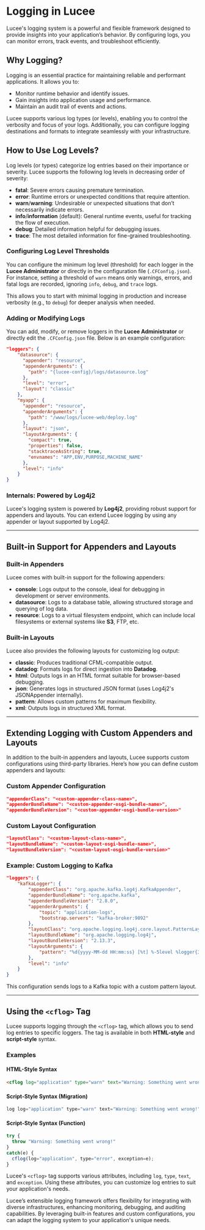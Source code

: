 <!--
{
  "title": "Logging",
  "id": "logging",
  "description": "",
  "keywords": [
    "Logging",
    "Log levels",
    "Lucee"
  ]
}
-->

# Logging in Lucee

Lucee's logging system is a powerful and flexible framework designed to provide insights into your application’s behavior. By configuring logs, you can monitor errors, track events, and troubleshoot efficiently.

## Why Logging?

Logging is an essential practice for maintaining reliable and performant applications. It allows you to:
- Monitor runtime behavior and identify issues.
- Gain insights into application usage and performance.
- Maintain an audit trail of events and actions.

Lucee supports various log types (or levels), enabling you to control the verbosity and focus of your logs. Additionally, you can configure logging destinations and formats to integrate seamlessly with your infrastructure.

## How to Use Log Levels?

Log levels (or types) categorize log entries based on their importance or severity. Lucee supports the following log levels in decreasing order of severity:

- **fatal**: Severe errors causing premature termination.
- **error**: Runtime errors or unexpected conditions that require attention.
- **warn**/**warning**: Undesirable or unexpected situations that don’t necessarily indicate errors.
- **info**/**information** (default): General runtime events, useful for tracking the flow of execution.
- **debug**: Detailed information helpful for debugging issues.
- **trace**: The most detailed information for fine-grained troubleshooting.

### Configuring Log Level Thresholds

You can configure the minimum log level (threshold) for each logger in the **Lucee Administrator** or directly in the configuration file (`.CFConfig.json`). For instance, setting a threshold of `warn` means only warnings, errors, and fatal logs are recorded, ignoring `info`, `debug`, and `trace` logs.

This allows you to start with minimal logging in production and increase verbosity (e.g., to `debug`) for deeper analysis when needed.

### Adding or Modifying Logs

You can add, modify, or remove loggers in the **Lucee Administrator** or directly edit the `.CFConfig.json` file. Below is an example configuration:

```json
"loggers": {
    "datasource": {
      "appender": "resource",
      "appenderArguments": {
        "path": "{lucee-config}/logs/datasource.log"
      },
      "level": "error",
      "layout": "classic"
    },
    "myapp": {
      "appender": "resource",
      "appenderArguments": {
        "path": "/www/logs/lucee-web/deploy.log"
      },
      "layout": "json",
      "layoutArguments": {
        "compact": true,
        "properties": false,
        "stacktraceAsString": true,
        "envnames": "APP,ENV,PURPOSE,MACHINE_NAME"
      },
      "level": "info"
    }
}
```

### Internals: Powered by Log4j2

Lucee's logging system is powered by **Log4j2**, providing robust support for appenders and layouts. You can extend Lucee logging by using any appender or layout supported by Log4j2.

---

## Built-in Support for Appenders and Layouts

### Built-in Appenders

Lucee comes with built-in support for the following appenders:

- **console**: Logs output to the console, ideal for debugging in development or server environments.
- **datasource**: Logs to a database table, allowing structured storage and querying of log data.
- **resource**: Logs to a virtual filesystem endpoint, which can include local filesystems or external systems like **S3**, FTP, etc.

### Built-in Layouts

Lucee also provides the following layouts for customizing log output:

- **classic**: Produces traditional CFML-compatible output.
- **datadog**: Formats logs for direct ingestion into **Datadog**.
- **html**: Outputs logs in an HTML format suitable for browser-based debugging.
- **json**: Generates logs in structured JSON format (uses Log4j2's JSONAppender internally).
- **pattern**: Allows custom patterns for maximum flexibility.
- **xml**: Outputs logs in structured XML format.

---

## Extending Logging with Custom Appenders and Layouts

In addition to the built-in appenders and layouts, Lucee supports custom configurations using third-party libraries. Here’s how you can define custom appenders and layouts:

### Custom Appender Configuration

```json
"appenderClass": "<custom-appender-class-name>",
"appenderBundleName": "<custom-appender-osgi-bundle-name>",
"appenderBundleVersion": "<custom-appender-osgi-bundle-version>"
```

### Custom Layout Configuration

```json
"layoutClass": "<custom-layout-class-name>",
"layoutBundleName": "<custom-layout-osgi-bundle-name>",
"layoutBundleVersion": "<custom-layout-osgi-bundle-version>"
```

### Example: Custom Logging to Kafka

```json
"loggers": {
    "kafkaLogger": {
        "appenderClass": "org.apache.kafka.log4j.KafkaAppender",
        "appenderBundleName": "org.apache.kafka",
        "appenderBundleVersion": "2.8.0",
        "appenderArguments": {
            "topic": "application-logs",
            "bootstrap.servers": "kafka-broker:9092"
        },
        "layoutClass": "org.apache.logging.log4j.core.layout.PatternLayout",
        "layoutBundleName": "org.apache.logging.log4j",
        "layoutBundleVersion": "2.13.3",
        "layoutArguments": {
            "pattern": "%d{yyyy-MM-dd HH:mm:ss} [%t] %-5level %logger{36} - %msg%n"
        },
        "level": "info"
    }
}
```

This configuration sends logs to a Kafka topic with a custom pattern layout.

---

## Using the `<cflog>` Tag

Lucee supports logging through the `<cflog>` tag, which allows you to send log entries to specific loggers. The tag is available in both **HTML-style** and **script-style** syntax.

### Examples

#### HTML-Style Syntax

```html
<cflog log="application" type="warn" text="Warning: Something went wrong!">
```

#### Script-Style Syntax (Migration)

```javascript
log log="application" type="warn" text="Warning: Something went wrong!";
```

#### Script-Style Syntax (Function)

```javascript
try {
  throw "Warning: Something went wrong!"
}
catch(e) {
  cflog(log="application", type="error", exception=e);
}
```

Lucee's `<cflog>` tag supports various attributes, including `log`, `type`, `text`, and `exception`. Using these attributes, you can customize log entries to suit your application's needs.

Lucee’s extensible logging framework offers flexibility for integrating with diverse infrastructures, enhancing monitoring, debugging, and auditing capabilities. By leveraging built-in features and custom configurations, you can adapt the logging system to your application's unique needs.
